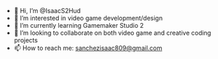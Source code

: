 - 👋 Hi, I’m @IsaacS2Hud
- 👀 I’m interested in video game development/design
- 🌱 I’m currently learning Gamemaker Studio 2
- 💞️ I’m looking to collaborate on both video game and creative coding projects
- 📫 How to reach me: sanchezisaac809@gmail.com

<!---
BroIsaac2Hud/BroIsaac2Hud is a ✨ special ✨ repository because its `README.md` (this file) appears on your GitHub profile.
You can click the Preview link to take a look at your changes.
--->
